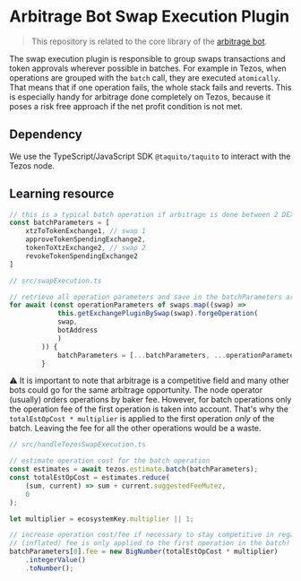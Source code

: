 # Arbitrage Bot Swap Execution Plugin

> This repository is related to the core library of the [arbitrage bot](../../arbitrage-bot/).

The swap execution plugin is responsible to group swaps transactions and token approvals wherever possible in batches. For example in Tezos, when operations are grouped with the `batch` call, they are executed `atomically`. That means that if one operation fails, the whole stack fails and reverts. This is especially handy for arbitrage done completely on Tezos, because it poses a risk free approach if the net profit condition is not met.

## Dependency

We use the TypeScript/JavaScript SDK `@taquito/taquito` to interact with the Tezos node.

## Learning resource

```typescript
// this is a typical batch operation if arbitrage is done between 2 DEXs on Tezos
const batchParameters = [
    xtzToTokenExchange1, // swap 1
    approveTokenSpendingExchange2,
    tokenToXtzExchange2, // swap 2
    revokeTokenSpendingExchange2
]
```

```typescript
// src/swapExecution.ts

// retrieve all operation parameters and save in the batchParameters array
for await (const operationParameters of swaps.map((swap) =>
            this.getExchangePluginBySwap(swap).forgeOperation(
            swap,
            botAddress
            )
        )) {
            batchParameters = [...batchParameters, ...operationParameters];
        }
```

⚠️ It is important to note that arbitrage is a competitive field and many other bots could go for the same arbitrage opportunity. The node operator (usually) orders operations by baker fee. However, for batch operations only the operation fee of the first operation is taken into account. That's why the `totalEstOpCost * multiplier` is applied to the first operation *only* of the batch. Leaving the fee for all the other operations would be a waste.

```typescript
// src/handleTezosSwapExecution.ts

// estimate operation cost for the batch operation
const estimates = await tezos.estimate.batch(batchParameters);
const totalEstOpCost = estimates.reduce(
    (sum, current) => sum + current.suggestedFeeMutez,
    0
);

let multiplier = ecosystemKey.multiplier || 1;

// increase operation cost/fee if necessary to stay competitive in regards to other swaps in the block
// (inflated) fee is only applied to the first operation in the batch!
batchParameters[0].fee = new BigNumber(totalEstOpCost * multiplier)
    .integerValue()
    .toNumber();
```
